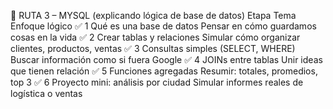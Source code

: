 🧩 RUTA 3 – MYSQL (explicando lógica de base de datos)
Etapa	Tema	Enfoque lógico
✅ 1	Qué es una base de datos	Pensar en cómo guardamos cosas en la vida
✅ 2	Crear tablas y relaciones	Simular cómo organizar clientes, productos, ventas
✅ 3	Consultas simples (SELECT, WHERE)	Buscar información como si fuera Google
✅ 4	JOINs entre tablas	Unir ideas que tienen relación
✅ 5	Funciones agregadas	Resumir: totales, promedios, top 3
✅ 6	Proyecto mini: análisis por ciudad	Simular informes reales de logística o ventas